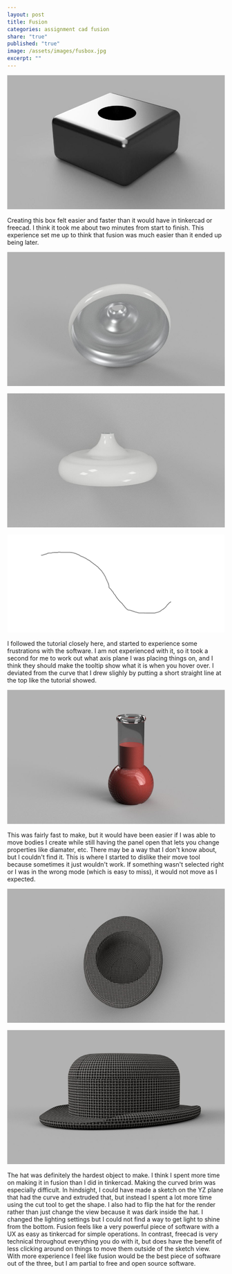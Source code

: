 ```yaml
---
layout: post
title: Fusion
categories: assignment cad fusion
share: "true"
published: "true"
image: /assets/images/fusbox.jpg
excerpt: ""
---
```


![box](/assets/images/fusbox.jpg)

Creating this box felt easier and faster than it would have in tinkercad or freecad. I think it took me about two minutes from start to finish. This experience set me up to think that fusion was much easier than it ended up being later.

![lamp 1](/assets/images/fuslamp1.jpg)


![lamp 2](/assets/images/fuslamp2.jpg)


![curve](/assets/images/fuscurve.png)

I followed the tutorial closely here, and started to experience some frustrations with the software. I am not experienced with it, so it took a second for me to work out what axis plane I was placing things on, and I think they should make the tooltip show what it is when you hover over. I deviated from the curve that I drew slighly by putting a short straight line at the top like the tutorial showed.


![flask](/assets/images/fusflask.jpg)

This was fairly fast to make, but it would have been easier if I was able to move bodies I create while still having the panel open that lets you change properties like diamater, etc. There may be a way that I don't know about, but I couldn't find it. This is where I started to dislike their move tool because sometimes it just wouldn't work. If something wasn't selected right or I was in the wrong mode (which is easy to miss), it would not move as I expected.


![hat 1](/assets/images/fushat1.jpg)


![hat 2](/assets/images/fushat2.jpg)

The hat was definitely the hardest object to make. I think I spent more time on making it in fusion than I did in tinkercad. Making the curved brim was especially difficult. In hindsight, I could have made a sketch on the YZ plane that had the curve and extruded that, but instead I spent a lot more time using the cut tool to get the shape. I also had to flip the hat for the render rather than just change the view because it was dark inside the hat. I changed the lighting settings but I could not find a way to get light to shine from the bottom. Fusion feels like a very powerful piece of software with a UX as easy as tinkercad for simple operations. In contrast, freecad is very technical throughout everything you do with it, but does have the benefit of less clicking around on things to move them outside of the sketch view. With more experience I feel like fusion would be the best piece of software out of the three, but I am partial to free and open source software.
